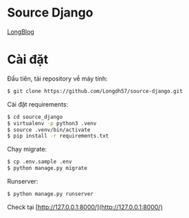 # Source Django
[LongBlog](http://www.longblog.info/)

# Cài đặt
Đầu tiên, tải repository về máy tính:
```bash
$ git clone https://github.com/Longdh57/source-django.git
```  
Cài đặt requirements:
```bash
$ cd source_django
$ virtualenv -p python3 .venv
$ source .venv/bin/activate
$ pip install -r requirements.txt
```
Chạy migrate:
```bash
$ cp .env.sample .env
$ python manage.py migrate 
``` 
Runserver:
```bash
$ python manage.py runserver 
``` 
Check tại [http://127.0.0.1:8000/](http://127.0.0.1:8000/)